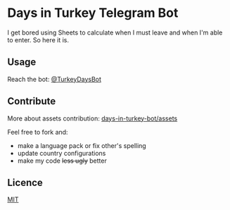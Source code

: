 # Days in Turkey Telegram Bot
I get bored using Sheets to calculate when I must leave and when I'm able to enter. So here it is.

## Usage
Reach the bot: [@TurkeyDaysBot](https://t.me/TurkeyDaysBot)

## Contribute
More about assets contribution: [days-in-turkey-bot/assets](https://github.com/cdtj/days-in-turkey-bot/tree/main/pkg/assets)  
  
Feel free to fork and:  
- make a language pack or fix other's spelling
- update country configurations
- make my code ~~less ugly~~ better

## Licence
[MIT](https://opensource.org/licenses/MIT)